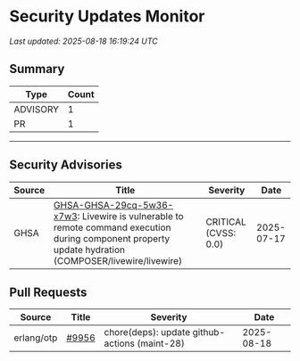 # Security Updates Monitor

*Last updated: 2025-08-18 16:19:24 UTC*

## Summary
| Type | Count |
|------|-------|
| ADVISORY | 1 |
| PR | 1 |

---

## Security Advisories

| Source | Title | Severity | Date |
|--------|-------|----------|------|
| GHSA | [GHSA-GHSA-29cq-5w36-x7w3](https://github.com/advisories/GHSA-29cq-5w36-x7w3): Livewire is vulnerable to remote command execution during component property update hydration (COMPOSER/livewire/livewire) | CRITICAL (CVSS: 0.0) | 2025-07-17 |

## Pull Requests

| Source | Title | Severity | Date |
|--------|-------|----------|------|
| erlang/otp | [#9956](https://github.com/erlang/otp/pull/9956) | chore(deps): update github-actions (maint-28) | 2025-08-18 |

